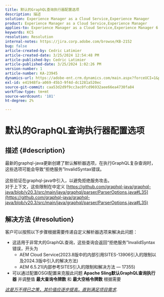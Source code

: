 ```yaml
---
title: 默认的GraphQL查询执行器配置选项
description: 描述
solution: Experience Manager as a Cloud Service,Experience Manager
product: Experience Manager as a Cloud Service,Experience Manager
applies-to: Experience Manager as a Cloud Service,Experience Manager 6.5
keywords: KCS
resolution: Resolution
internal-notes: https://jira.corp.adobe.com/browse/KB-2152
bug: false
article-created-by: Cedric Latimier
article-created-date: 3/25/2024 12:54:48 PM
article-published-by: Cedric Latimier
article-published-date: 3/25/2024 1:02:26 PM
version-number: 1
article-number: KA-23945
dynamics-url: https://adobe-ent.crm.dynamics.com/main.aspx?forceUCI=1&pagetype=entityrecord&etn=knowledgearticle&id=5b8772d6-a6ea-ee11-a204-6045bd0063aa
exl-id: e41948fa-a069-45b3-9f4d-dc1281a520ec
source-git-commit: caa53d2d9f9cc3ac0fcd96932aee66ea4730fa84
workflow-type: tm+mt
source-wordcount: '181'
ht-degree: 2%

---
```


# 默认的GraphQL查询执行器配置选项

## 描述 {#description}

最新的graphql-java更新创建了默认解析器选项，在执行GraphQL复杂查询时，这些选项可能会导致“拒绝服务”InvalidSyntax错误。 <br><br>这些验证在graphql-java中引入，以避免拒绝服务攻击。 
<br>对于上下文，这些限制在中定义 [https://github.com/graphql-java/graphql-java/blob/v20.3/src/main/java/graphql/parser/ParserOptions.java#L35](https://github.com/graphql-java/graphql-java/blob/v20.3/src/main/java/graphql/parser/ParserOptions.java#L35)

## 解决方法 {#resolution}


客户可以按照以下步骤根据需要传递自定义解析器选项来解决此问题：

- 这适用于非常大的GraphQL查询，这些查询会返回“拒绝服务”InvalidSyntax错误，开头为
   - AEM Cloud Service(2023.8版中的内部引用SITES-13906引入的限制以及2024.3版中引入的解决方法)
   - AEM 6.5.21(内部参考SITES引入的限制和解决方法 — 17355)
- 可以通过配置OSGI配置来克服此问题 <b>Apache Sling默认GraphQL查询执行器</b> 并调整值 <b>最大查询令牌数</b> 和 <b>最大空格令牌数</b> 根据需要


*<u>这是万不得已之策，其价值应逐步提高，直到满足项目需求</u>*.

